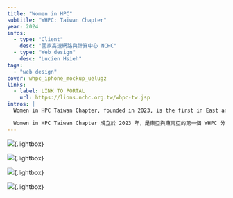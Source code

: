 ```yaml
---
title: "Women in HPC"
subtitle: "WHPC: Taiwan Chapter"
year: 2024
infos:
  - type: "Client"
    desc: "國家高速網路與計算中心 NCHC"
  - type: "Web design"
    desc: "Lucien Hsieh"
tags:
  - "web design"
cover: whpc_iphone_mockup_uelugz
links:
  - label: LINK TO PORTAL
    url: https://lions.nchc.org.tw/whpc-tw.jsp
intros: |
  Women in HPC Taiwan Chapter, founded in 2023, is the first in East and Southeast Asia, promoting gender diversity in high-performance computing. The official website serves as an entry point for sharing event information and initiatives that support and empower women in HPC. I developed this platform to provide updates on activities and opportunities, making it easier for visitors to stay informed and engaged.

  Women in HPC Taiwan Chapter 成立於 2023 年，是東亞與東南亞的第一個 WHPC 分會，致力於推動 HPC 領域的性別多元。官方網站作為入口，提供活動資訊與相關倡議，以支持並賦權女性。此專案展現我們提升認識、促進包容，透過推廣與教育，鼓勵更多女性探索 HPC 的機會。
---
```


![](whpc_macbook_mockup_sr1hdo){.lightbox}

![](whpc_mackbook_front_cqxmtv){.lightbox}

![](whpc_iphone_mockups_cmetmf){.lightbox}

![](whpc_iphone_mockup_uelugz){.lightbox}